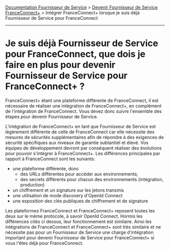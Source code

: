 [Documentation Fournisseur de Service](README.md) > [Devenir Fournisseur de Service FranceConnect+](../README.md#je-veux-devenir-fournisseur-de-service) > Intégrer FranceConnect+ lorsque je suis déjà Fournisseur de Service pour FranceConnect

---

# Je suis déjà Fournisseur de Service pour FranceConnect, que dois je faire en plus pour devenir Fournisseur de Service pour FranceConnect+ ? 

FranceConnect+ étant une plateforme différente de FranceConnect, il est nécessaire de réaliser une intégration de FranceConnect+, en complément de l'intégration de FranceConnect. Vous devez donc suivre l'ensemble des étapes pour devenir Fournisseur de Service.

L'intégration de FranceConnect+ en tant que Fournisseur de Service est légèrement différente de celle de FranceConnect car elle nécessite des mesures de sécurités supplémentaires afin de répondre à des exigences de sécurité spécifiques aux niveaux de garantie subtantiel et élevé. Vos équipes de développement devront par conséquent réaliser des évolutions pour pouvoir s'intégrer à FranceConnect+. Les différences principales par rapport à FranceConnect sont les suivants: 

- une plateforme différente, donc 
    - des URLs différentes pour accéder aux environnements; 
    - des secrets différents pour chacun des environnements (intégration, production)
- un chiffrement et un signature sur les jetons transmis
- une utilisation de mode discovery d'OpenId Connect
- une exposition des clés publiques de chiffrement et de signature


Les plateformes FranceConnect et FranceConnect+ reposent toutes les deux sur le même protocole, à savoir OpenId Connect. Hormis les différences cités ci dessus, leur fonctionnement est similaire. Ainsi les intégrations de FranceConnect et FranceConnect+ sont très similaire et ne nécessite pas pour un Fournisseur de Service une charge d'intégration important pour devenir Fournisseur de Service pour FranceConnect+ si vous l'êtes déjà pour FranceConnect. 